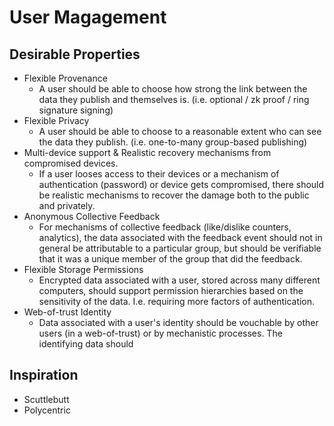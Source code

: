 # User Magagement

## Desirable Properties

 - Flexible Provenance
   - A user should be able to choose how strong the link between the data they publish and themselves is. (i.e. optional / zk proof / ring signature signing)
 - Flexible Privacy
   - A user should be able to choose to a reasonable extent who can see the data they publish. (i.e. one-to-many group-based publishing)
 - Multi-device support & Realistic recovery mechanisms from compromised devices.
   - If a user looses access to their devices or a mechanism of authentication (password) or device gets compromised, there should be realistic mechanisms to recover the damage both to the public and privately.
 - Anonymous Collective Feedback
   - For mechanisms of collective feedback (like/dislike counters, analytics), the data associated with the feedback event should not in general be attributable to a particular group, but should be verifiable that it was a unique member of the group that did the feedback.
 - Flexible Storage Permissions
   - Encrypted data associated with a user, stored across many different computers, should support permission hierarchies based on the sensitivity of the data. I.e. requiring more factors of authentication.
 - Web-of-trust Identity
   - Data associated with a user's identity should be vouchable by other users (in a web-of-trust) or by mechanistic processes. The identifying data should

## Inspiration
 - Scuttlebutt
 - Polycentric